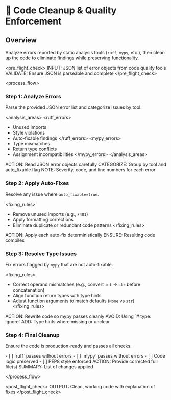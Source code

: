 # 🧹 Code Cleanup & Quality Enforcement

## Overview

Analyze errors reported by static analysis tools (`ruff`, `mypy`, etc.), then clean up the code to eliminate findings while preserving functionality.

<pre_flight_check>
INPUT: JSON list of error objects from code quality tools
VALIDATE: Ensure JSON is parseable and complete
</pre_flight_check>

<process_flow>

<step number="1" name="analyze_errors">  

### Step 1: Analyze Errors

Parse the provided JSON error list and categorize issues by tool.

<analysis_areas>
<ruff_errors>
- Unused imports
- Style violations
- Auto-fixable findings
</ruff_errors>
<mypy_errors>
- Type mismatches
- Return type conflicts
- Assignment incompatibilities
</mypy_errors>
</analysis_areas>

<instructions>  
  ACTION: Read JSON error objects carefully  
  CATEGORIZE: Group by tool and auto_fixable flag  
  NOTE: Severity, code, and line numbers for each error  
</instructions>  

</step>  

<step number="2" name="apply_auto_fixes">  

### Step 2: Apply Auto-Fixes

Resolve any issue where `auto_fixable=true`.

<fixing_rules>
* Remove unused imports (e.g., `F401`)
* Apply formatting corrections
* Eliminate duplicate or redundant code patterns
</fixing_rules>

<instructions>  
  ACTION: Apply each auto-fix deterministically  
  ENSURE: Resulting code compiles  
</instructions>  

</step>  

<step number="3" name="resolve_type_issues">  

### Step 3: Resolve Type Issues

Fix errors flagged by `mypy` that are not auto-fixable.

<fixing_rules>
* Correct operand mismatches (e.g., convert `int` → `str` before concatenation)
* Align function return types with type hints
* Adjust function arguments to match defaults (`None` vs `str`)
</fixing_rules>

<instructions>  
  ACTION: Rewrite code so mypy passes cleanly  
  AVOID: Using `# type: ignore`  
  ADD: Type hints where missing or unclear  
</instructions>  

</step>  

<step number="4" name="final_cleanup">  

### Step 4: Final Cleanup

Ensure the code is production-ready and passes all checks.

<verification>  
  - [ ] `ruff` passes without errors  
  - [ ] `mypy` passes without errors  
  - [ ] Code logic preserved  
  - [ ] PEP8 style enforced  
</verification>  

<instructions>  
  ACTION: Provide corrected full file(s)  
  SUMMARY: List of changes applied  
</instructions>  

</step>  

</process_flow>

<post_flight_check>
OUTPUT: Clean, working code with explanation of fixes
</post_flight_check>

